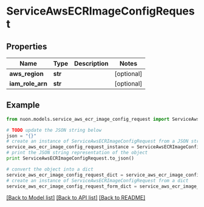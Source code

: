 # ServiceAwsECRImageConfigRequest


## Properties

Name | Type | Description | Notes
------------ | ------------- | ------------- | -------------
**aws_region** | **str** |  | [optional] 
**iam_role_arn** | **str** |  | [optional] 

## Example

```python
from nuon.models.service_aws_ecr_image_config_request import ServiceAwsECRImageConfigRequest

# TODO update the JSON string below
json = "{}"
# create an instance of ServiceAwsECRImageConfigRequest from a JSON string
service_aws_ecr_image_config_request_instance = ServiceAwsECRImageConfigRequest.from_json(json)
# print the JSON string representation of the object
print ServiceAwsECRImageConfigRequest.to_json()

# convert the object into a dict
service_aws_ecr_image_config_request_dict = service_aws_ecr_image_config_request_instance.to_dict()
# create an instance of ServiceAwsECRImageConfigRequest from a dict
service_aws_ecr_image_config_request_form_dict = service_aws_ecr_image_config_request.from_dict(service_aws_ecr_image_config_request_dict)
```
[[Back to Model list]](../README.md#documentation-for-models) [[Back to API list]](../README.md#documentation-for-api-endpoints) [[Back to README]](../README.md)


